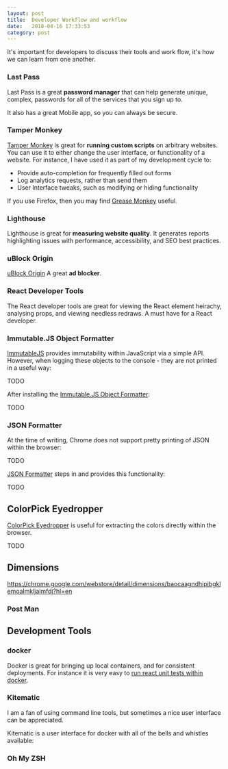 ```yaml
---
layout: post
title:  Developer Workflow and workflow
date:   2018-04-16 17:33:53
category: post
---
```


It's important for developers to discuss their tools and work flow, it's how we can learn from one another.

### Last Pass

Last Pass is a great **password manager** that can help generate unique, complex, passwords for all of the services that you sign up to.

It also has a great Mobile app, so you can always be secure.

### Tamper Monkey

[Tamper Monkey](https://chrome.google.com/webstore/detail/tampermonkey/dhdgffkkebhmkfjojejmpbldmpobfkfo?hl=en) is great for **running custom scripts** on arbitrary websites. You can use it to either change the user interface, or functionality of a website. For instance, I have used it as part of my development cycle to:

* Provide auto-completion for frequently filled out forms
* Log analytics requests, rather than send them
* User Interface tweaks, such as modifying or hiding functionality

If you use Firefox, then you may find [Grease Monkey](https://addons.mozilla.org/en-US/firefox/addon/greasemonkey/) useful.

### Lighthouse

Lighthouse is great for **measuring website quality**. It generates reports highlighting issues with performance, accessibility, and SEO best practices.

### uBlock Origin

[uBlock Origin](https://chrome.google.com/webstore/detail/ublock-origin/cjpalhdlnbpafiamejdnhcphjbkeiagm?hl=en) A great **ad blocker**.

### React Developer Tools

The React developer tools are great for viewing the React element heirachy, analysing props, and viewing needless redraws. A must have for a React developer.

### Immutable.JS Object Formatter

[ImmutableJS](https://facebook.github.io/immutable-js/) provides immutability within JavaScript via a simple API. However, when logging these objects to the console - they are not printed in a useful way:

TODO

After installing the [Immutable.JS Object Formatter](https://chrome.google.com/webstore/detail/immutablejs-object-format/hgldghadipiblonfkkicmgcbbijnpeog?hl=en):

TODO

### JSON Formatter

At the time of writing, Chrome does not support pretty printing of JSON within the browser:

TODO

[JSON Formatter](https://chrome.google.com/webstore/detail/json-formatter/bcjindcccaagfpapjjmafapmmgkkhgoa?hl=en) steps in and provides this functionality:

TODO

## ColorPick Eyedropper

[ColorPick Eyedropper](https://chrome.google.com/webstore/detail/colorpick-eyedropper/ohcpnigalekghcmgcdcenkpelffpdolg?hl=en) is useful for extracting the colors directly within the browser.

TODO

## Dimensions

https://chrome.google.com/webstore/detail/dimensions/baocaagndhipibgklemoalmkljaimfdj?hl=en

### Post Man

## Development Tools

### docker

Docker is great for bringing up local containers, and for consistent deployments.
For instance it is very easy to [run react unit tests within docker](/posts/2017-06-03-running-react-unit-tests-within-docker/).

### Kitematic

I am a fan of using command line tools, but sometimes a nice user interface can be appreciated.

Kitematic is a user interface for docker with all of the bells and whistles available:

### Oh My ZSH
